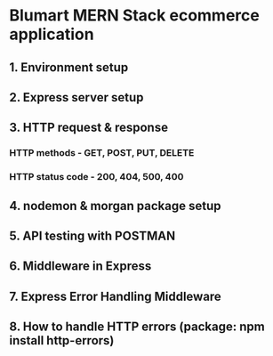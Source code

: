 # Blumart MERN Stack ecommerce application

## 1. Environment setup
## 2. Express server setup
## 3. HTTP request & response
### HTTP methods - GET, POST, PUT, DELETE
### HTTP status code - 200, 404, 500, 400 

## 4. nodemon & morgan package setup
## 5. API testing with POSTMAN
## 6. Middleware in Express
## 7. Express Error Handling Middleware
## 8. How to handle HTTP errors (package: npm install http-errors)